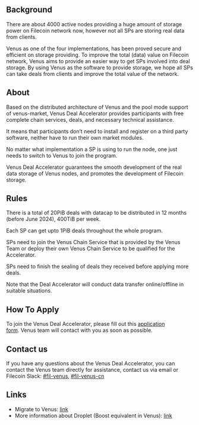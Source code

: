 ## Background

There are about 4000 active nodes providing a huge amount of storage power on Filecoin network now, however not all SPs are storing real data from clients. 

Venus as one of the four implementations, has been proved secure and efficient on storage providing. To improve the total (data) value on Filecoin network, Venus aims to provide an easier way to get SPs involved into deal storage. By using Venus as the software to provide storage, we hope all SPs can take deals from clients and improve the total value of the network. 
 
## About

Based on the distributed architecture of Venus and the pool mode support of venus-market, Venus Deal Accelerator provides participants with free complete chain services, deals, and necessary technical assistance. 

It means that participants don’t need to install and register on a third party software, neither have to run their own market modules. 

No matter what implementation a SP is using to run the node, one just needs to switch to Venus to join the program. 

Venus Deal Accelerator guarantees the smooth development of the real data storage of Venus nodes, and promotes the development of Filecoin storage.

## Rules

There is a total of 20PiB deals with datacap to be distributed in 12 months (before June 2024), 400TiB per week. 

Each SP can get upto 1PiB deals throughout the whole program. 

SPs need to join the Venus Chain Service that is provided by the Venus Team or deploy their own Venus Chain Service to be qualified for the Accelerator. 

SPs need to finish the sealing of deals they received before applying more deals. 

Note that the Deal Accelerator will conduct data transfer online/offline in suitable situations. 

## How To Apply

To join the Venus Deal Accelerator, please fill out this [application form](http://venusteam.mikecrm.com/RsJflfk). Venus team will contact with you as soon as possible. 

## Contact us

If you have any questions about the Venus Deal Accelerator, you can contact the Venus team directly for assistance, contact us via email or Filecoin Slack: [#fil-venus](https://filecoinproject.slack.com/archives/CEHHJNJS3), [#fil-venus-cn](https://filecoinproject.slack.com/archives/C028PCH8L31) 

## Links

- Migrate to Venus: [link](https://damocles.venus-fil.io/intro/migrate-sectors.html)
- More information about Droplet (Boost equivalent in Venus): [link](https://droplet.venus-fil.io)